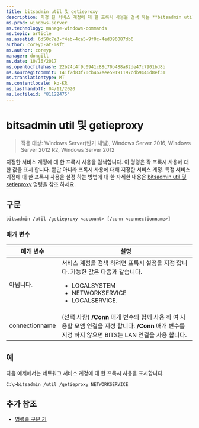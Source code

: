 ```yaml
---
title: bitsadmin util 및 getieproxy
description: 지정 된 서비스 계정에 대 한 프록시 사용을 검색 하는 **bitsadmin util 및 getieproxy**에 대 한 Windows 명령 항목입니다.
ms.prod: windows-server
ms.technology: manage-windows-commands
ms.topic: article
ms.assetid: 6d50c7e3-f4eb-4ca5-9f0c-4ed396087db6
author: coreyp-at-msft
ms.author: coreyp
manager: dongill
ms.date: 10/16/2017
ms.openlocfilehash: 22b24c4f9c0941c88c70b488a82de47c7901bd8b
ms.sourcegitcommit: 141f2d83f70cb467eee59191197cdb9446d8ef31
ms.translationtype: MT
ms.contentlocale: ko-KR
ms.lasthandoff: 04/11/2020
ms.locfileid: "81122475"
---
```

# <a name="bitsadmin-util-and-getieproxy"></a>bitsadmin util 및 getieproxy

> 적용 대상: Windows Server(반기 채널), Windows Server 2016, Windows Server 2012 R2, Windows Server 2012

지정한 서비스 계정에 대 한 프록시 사용을 검색합니다. 이 명령은 각 프록시 사용에 대 한 값을 표시 합니다. 뿐만 아니라 프록시 사용에 대해 지정한 서비스 계정. 특정 서비스 계정에 대 한 프록시 사용을 설정 하는 방법에 대 한 자세한 내용은 [bitsadmin util 및 setieproxy](bitsadmin-util-and-setieproxy.md) 명령을 참조 하세요.

## <a name="syntax"></a>구문

```
bitsadmin /util /getieproxy <account> [/conn <connectionname>]
```

### <a name="parameters"></a>매개 변수

| 매개 변수 | 설명 |
| --------- | ---------- |
| 아닙니다. | 서비스 계정을 검색 하려면 프록시 설정을 지정 합니다. 가능한 값은 다음과 같습니다.<ul><li>LOCALSYSTEM</li><li>   NETWORKSERVICE</li><li>LOCALSERVICE.</li></ul> |
| connectionname | (선택 사항) **/Conn** 매개 변수와 함께 사용 하 여 사용할 모뎀 연결을 지정 합니다. **/Conn** 매개 변수를 지정 하지 않으면 BITS는 LAN 연결을 사용 합니다. |

## <a name="examples"></a>예

다음 예제에서는 네트워크 서비스 계정에 대 한 프록시 사용을 표시합니다.

```
C:\>bitsadmin /util /getieproxy NETWORKSERVICE
```

## <a name="additional-references"></a>추가 참조

- [명령줄 구문 키](command-line-syntax-key.md)
